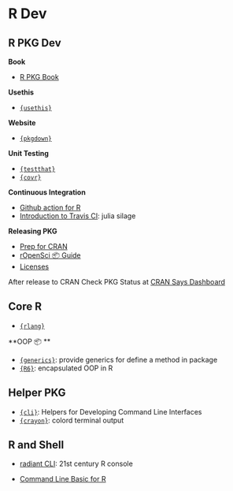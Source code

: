 # R Dev

## R PKG Dev

**Book**

- [R PKG Book](https://r-pkgs.org)

**Usethis**

- [`{usethis}`](https://usethis.r-lib.org)

**Website**

- [`{pkgdown}`](https://pkgdown.r-lib.org)

**Unit Testing**

- [`{testthat}`](https://testthat.r-lib.org)
- [`{covr}`](https://covr.r-lib.org)

**Continuous Integration**

- [Github action for R](https://github.com/r-lib/actions)
- [Introduction to Travis CI](https://juliasilge.com/blog/beginners-guide-to-travis/): julia silage

**Releasing PKG**

- [Prep for CRAN](https://github.com/ThinkR-open/prepare-for-cran)
- [rOpenSci 📦 Guide](https://devguide.ropensci.org/index.html)
- [Licenses](https://thinkr-open.github.io/licensing-r/)

After release to CRAN Check PKG Status at [CRAN Says Dashboard](https://r-hub.github.io/cransays/articles/dashboard.html)




## Core R

- [`{rlang}`](https://rlang.r-lib.org)

**OOP 📦 **

- [`{generics}`](https://generics.r-lib.org/index.html): provide generics for define a method in package
- [`{R6}`](https://r6.r-lib.org/index.html): encapsulated OOP in R

## Helper PKG

- [`{cli}`](https://cli.r-lib.org): Helpers for Developing Command Line Interfaces
- [`{crayon}`](https://github.com/r-lib/crayon): colord terminal output

## R and Shell

- [radiant CLI](https://github.com/randy3k/radian): 21st century R console
  
- [Command Line Basic for R](https://bash-intro.rsquaredacademy.com)
